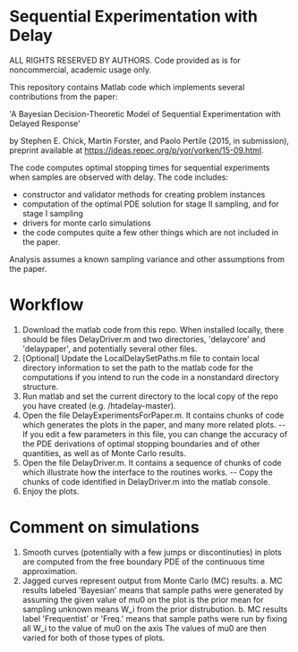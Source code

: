 # Sequential Experimentation with Delay

ALL RIGHTS RESERVED BY AUTHORS. Code provided as is for noncommercial, academic usage only.

This repository contains Matlab code which implements several contributions from the paper:

'A Bayesian Decision-Theoretic Model of Sequential Experimentation with Delayed Response'

by Stephen E. Chick, Martin Forster, and Paolo Pertile (2015, in submission), preprint available at https://ideas.repec.org/p/yor/yorken/15-09.html.

The code computes optimal stopping times for sequential experiments when samples are observed with delay. The code includes:

 - constructor and validator methods for creating problem instances
 - computation of the optimal PDE solution for stage II sampling, and for stage I sampling
 - drivers for monte carlo simulations
 - the code computes quite a few other things which are not included in the paper.

 Analysis assumes a known sampling variance and other assumptions from the paper.

# Workflow

1. Download the matlab code from this repo. When installed locally, there should be files DelayDriver.m and two directories, 'delaycore' and 'delaypaper', and potentially several other files.
2. [Optional] Update the LocalDelaySetPaths.m file to contain local directory information to set the path to the matlab code for the computations if you intend to run the code in a nonstandard directory structure.
3. Run matlab and set the current directory to the local copy of the repo you have created (e.g. /htadelay-master).
4. Open the file DelayExperimentsForPaper.m. It contains chunks of code which generates the plots in the paper, and many more related plots.
 -- If you edit a few parameters in this file, you can change the accuracy of the PDE derivations of optimal stopping boundaries and of other quantities, as well as of Monte Carlo results.
5. Open the file DelayDriver.m. It contains a sequence of chunks of code which illustrate how the interface to the routines works.
 -- Copy the chunks of code identified in DelayDriver.m into the matlab console.
6. Enjoy the plots.

# Comment on simulations

1. Smooth curves (potentially with a few jumps or discontinuties) in plots are computed from the free boundary PDE of the continuous time approximation.
2. Jagged curves represent output from Monte Carlo (MC) results.
    a. MC results labeled 'Bayesian' means that sample paths were generated by assuming the given value of mu0 on the plot is the prior mean for sampling unknown means W_i from the prior distrubution.
    b. MC results label 'Frequentist' or 'Freq.' means that sample paths were run by fixing all W_i to the value of mu0 on the axis
    The values of mu0 are then varied for both of those types of plots.

